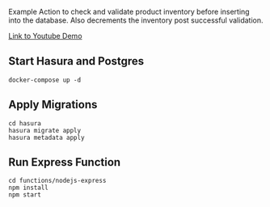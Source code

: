 Example Action to check and validate product inventory before inserting into the database. Also decrements the inventory post successful validation.

[Link to Youtube Demo](https://www.youtube.com/watch?v=4KO6s4wqico)

## Start Hasura and Postgres

```
docker-compose up -d
```

## Apply Migrations

```
cd hasura
hasura migrate apply
hasura metadata apply
```

## Run Express Function

```
cd functions/nodejs-express
npm install
npm start
```
